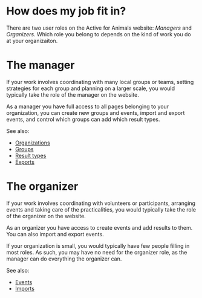 # How does my job fit in?

There are two user roles on the Active for Animals website: *Managers* and
*Organizers*. Which role you belong to depends on the kind of work you do at
your organizaiton.

# The manager

If your work involves coordinating with many local groups or teams, setting
strategies for each group and planning on a larger scale, you would typically
take the role of the manager on the website.

As a manager you have full access to all pages belonging to your organization,
you can create new groups and events, import and export events, and control
which groups can add which result types.


See also:
- [Organizations](/help/organizations)
- [Groups](/help/groups)
- [Result types](/help/result-types)
- [Exports](/help/exports)


# The organizer

If your work involves coordinating with volunteers or participants, arranging
events and taking care of the practicalities, you would typically take the
role of the organizer on the website.

As an organizer you have access to create events and add results to them.
You can also import and export events.

If your organization is small, you would typically have few people filling in
most roles. As such, you may have no need for the organizer role, as the manager
can do everything the organizer can.

See also:
- [Events](/help/events)
- [Imports](/help/imports)
